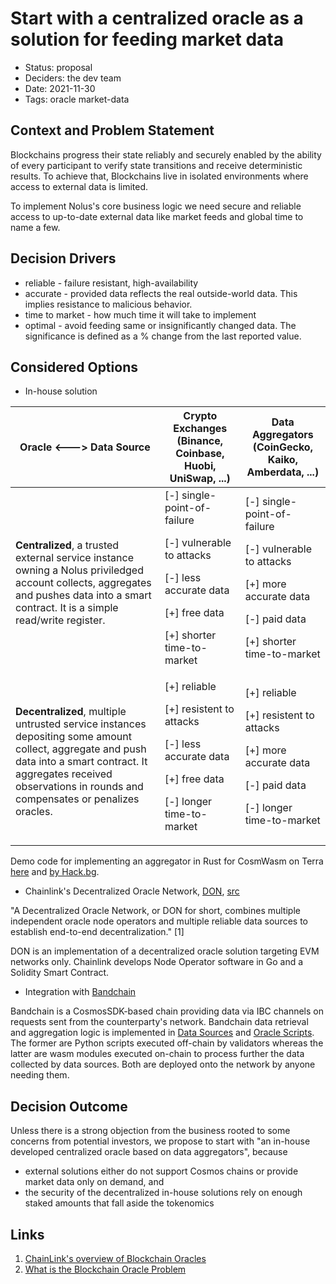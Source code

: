 # Start with a centralized oracle as a solution for feeding market data

- Status: proposal
- Deciders: the dev team
- Date: 2021-11-30
- Tags: oracle market-data

## Context and Problem Statement

Blockchains progress their state reliably and securely enabled by the ability of every participant to verify state transitions and receive deterministic results. To achieve that, Blockchains live in isolated environments where access to external data is limited.

To implement Nolus's core business logic we need secure and reliable access to up-to-date external data like market feeds and global time to name a few.

## Decision Drivers <!-- optional -->

- reliable - failure resistant, high-availability
- accurate - provided data reflects the real outside-world data. This implies resistance to malicious behavior.
- time to market - how much time it will take to implement
- optimal - avoid feeding same or insignificantly changed data. The significance is defined as a % change from the last reported value.

 ## Considered Options

- In-house solution

|Oracle <---> Data Source |Crypto Exchanges (Binance, Coinbase, Huobi, UniSwap, ...) | Data Aggregators (CoinGecko, Kaiko, Amberdata, ...)
---|---|---
|**Centralized**, a trusted external service instance owning a Nolus priviledged account collects, aggregates and pushes data into a smart contract. It is a simple read/write register. | [-] single-point-of-failure<p> [-] vulnerable to attacks<p> [-] less accurate data<p> [+] free data<p> [+] shorter time-to-market | [-] single-point-of-failure<p> [-] vulnerable to attacks<p> [+] more accurate data<p> [-] paid data<p> [+] shorter time-to-market
|**Decentralized**, multiple untrusted service instances depositing some amount collect, aggregate and push data into a smart contract. It aggregates received observations in rounds and compensates or penalizes oracles.| [+] reliable<p> [+] resistent to attacks<p> [-] less accurate data<p> [+] free data<p> [-] longer time-to-market| [+] reliable<p> [+] resistent to attacks<p> [+] more accurate data<p> [-] paid data<p> [-] longer time-to-market

Demo code for implementing an aggregator in Rust for CosmWasm on Terra [here](https://github.com/smartcontractkit/chainlink-terra-feeds-demo) and [by Hack.bg](https://github.com/hackbg/chainlink-terra-cosmwasm-contracts).

- Chainlink's Decentralized Oracle Network, [DON](https://chain.link/education/blockchain-oracles#decentralized-oracles), [src](https://github.com/smartcontractkit/chainlink)

"A Decentralized Oracle Network, or DON for short, combines multiple independent oracle node operators and multiple reliable data sources to establish end-to-end decentralization." [1]

DON is an implementation of a decentralized oracle solution targeting EVM networks only. Chainlink develops Node Operator software in Go and a Solidity Smart Contract.

- Integration with [Bandchain](https://bandprotocol.com/)

Bandchain is a CosmosSDK-based chain providing data via IBC channels on requests sent from the counterparty's network. Bandchain data retrieval and aggregation logic is implemented in [Data Sources](https://docs.bandchain.org/custom-script/data-source/introduction.html) and [Oracle Scripts](https://docs.bandchain.org/custom-script/oracle-script/introduction.html). The former are Python scripts executed off-chain by validators whereas the latter are wasm modules executed on-chain to process further the data collected by data sources. Both are deployed onto the network by anyone needing them.

## Decision Outcome

Unless there is a strong objection from the business rooted to some concerns from potential investors, we propose to start with "an in-house developed centralized oracle based on data aggregators", because
* external solutions either do not support Cosmos chains or provide market data only on demand, and
* the security of the decentralized in-house solutions rely on enough staked amounts that fall aside the tokenomics

## Links

1. [ChainLink's overview of Blockchain Oracles](https://chain.link/education/blockchain-oracles)
2. [What is the Blockchain Oracle Problem](https://blog.chain.link/what-is-the-blockchain-oracle-problem/)